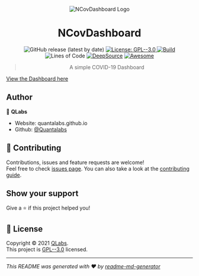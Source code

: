 <p align='center'><img src="https://i.ibb.co/rvN91xr/Screenshot-2021-03-02-153146.jpg" alt="NCovDashboard Logo" border="0"></p>
<h1 align="center">NCovDashboard </h1>
<p align='center'>
  <img alt="GitHub release (latest by date)" src="https://img.shields.io/github/v/release/Quantalabs/NCOVDashboard">
  <a href="https://github.com/Quantalabs/NCOVDashboard/blob/main/LICENSE" target="_blank">
    <img alt="License: GPL--3.0" src="https://img.shields.io/badge/License-GPL--3.0-yellow.svg" />
  </a>
  <a href="https://github.com/Quantalabs/NCOVDashboard/actions/workflows/build.yml"><img src="https://img.shields.io/github/workflow/status/Quantalabs/NCOVDashboard/Update%20Case%20Data" alt="Build"></a>
  <img alt="Lines of Code" src="https://img.shields.io/tokei/lines/github/epispot/epispot?color=orange">
  <a href="https://deepsource.io/gh/Quantalabs/NCOVDashboard/?ref=repository-badge" target="_blank"><img alt="DeepSource" title="DeepSource" src="https://deepsource.io/gh/Quantalabs/NCOVDashboard.svg/?label=active+issues&show_trend=true"/></a>
  <a href="https://github.com/soroushchehresa/awesome-coronavirus#web-apps"><img src="https://awesome.re/badge.svg" alt="Awesome"></a>
</p>

<blockquote align='center'>A simple COVID-19 Dashboard</blockquote>

[View the Dashboard here](https://quantalabs.github.io/NCOVDashboard/us)

## Author

👤 **QLabs**

- Website: quantalabs.github.io
- Github: [@Quantalabs](https://github.com/Quantalabs)

## 🤝 Contributing

Contributions, issues and feature requests are welcome!<br />Feel free to check [issues page](https://github.com/Quantalabs/NCOVDashboard/issues). You can also take a look at the [contributing guide](https://github.com/Quantalabs/NCOVDashboard/blob/main/CONTRIBUTING.md).

## Show your support

Give a ⭐️ if this project helped you!

## 📝 License

Copyright © 2021 [QLabs](https://github.com/Quantalabs).<br />
This project is [GPL--3.0](https://github.com/Quantalabs/NCOVDashboard/blob/main/LICENSE) licensed.

---

_This README was generated with ❤️ by [readme-md-generator](https://github.com/kefranabg/readme-md-generator)_
